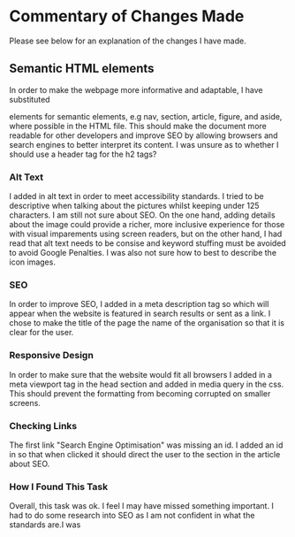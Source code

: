 # Commentary of Changes Made

Please see below for an explanation of the changes I have made.

## Semantic HTML elements

 In order to make the webpage more informative and adaptable, I have substituted <div> elements for semantic elements, e.g nav, section, article, figure, and aside, where possible in the HTML file. This should make the document more readable for other developers and improve SEO by allowing browsers and search engines to better interpret its content.  I was unsure as to whether I should use a header tag for the h2 tags? 

### Alt Text

I added in alt text in order to meet accessibility standards. I tried to be descriptive when talking about the pictures whilst keeping under 125 characters. I am still not sure about SEO. On the one hand, adding details about the image could provide a richer, more inclusive experience for those with visual imparements using screen readers, but on the other hand, I had read that alt text needs to be consise and keyword stuffing must be avoided to avoid Google Penalties. I was also not sure how to best to describe the icon images.

### SEO 

In order to improve SEO, I added in a meta description tag so which will appear when the website is featured in search results or sent as a link. I chose to make the title of the page the name of the organisation so that it is clear for the user.

### Responsive Design

In order to make sure that the website would fit all browsers I added in a meta viewport tag in the head section and added in media query in the css. This should prevent the formatting from becoming corrupted on smaller screens. 

### Checking Links

The first link "Search Engine Optimisation" was missing an id. I added an id in so that when clicked it should direct the user to the section in the article about SEO.


### How I Found This Task

Overall, this task was ok. I feel I may have missed something important. I had to do some research into SEO as I am not confident in what the standards are.I was 
